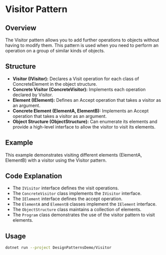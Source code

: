 # Visitor Pattern

## Overview
The Visitor pattern allows you to add further operations to objects without having to modify them. This pattern is used when you need to perform an operation on a group of similar kinds of objects.

## Structure
- **Visitor (IVisitor):** Declares a Visit operation for each class of ConcreteElement in the object structure.
- **Concrete Visitor (ConcreteVisitor):** Implements each operation declared by Visitor.
- **Element (IElement):** Defines an Accept operation that takes a visitor as an argument.
- **Concrete Element (ElementA, ElementB):** Implements an Accept operation that takes a visitor as an argument.
- **Object Structure (ObjectStructure):** Can enumerate its elements and provide a high-level interface to allow the visitor to visit its elements.

## Example
This example demonstrates visiting different elements (ElementA, ElementB) with a visitor using the Visitor pattern.

## Code Explanation
- The `IVisitor` interface defines the visit operations.
- The `ConcreteVisitor` class implements the `IVisitor` interface.
- The `IElement` interface defines the accept operation.
- The `ElementA` and `ElementB` classes implement the `IElement` interface.
- The `ObjectStructure` class maintains a collection of elements.
- The `Program` class demonstrates the use of the visitor pattern to visit elements.

## Usage
```bash
dotnet run --project DesignPatternsDemo/Visitor
